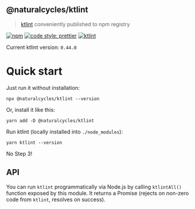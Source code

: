 ## @naturalcycles/ktlint

> [ktlint](https://github.com/pinterest/ktlint) conveniently published to npm registry

[![npm](https://img.shields.io/npm/v/@naturalcycles/ktlint/latest.svg)](https://www.npmjs.com/package/@naturalcycles/ktlint)
[![code style: prettier](https://img.shields.io/badge/code_style-prettier-ff69b4.svg?style=flat-square)](https://github.com/prettier/prettier)
[![ktlint](https://img.shields.io/badge/code%20style-%E2%9D%A4-FF4081.svg)](https://ktlint.github.io/)

Current ktlint version: `0.44.0`

# Quick start

Just run it without installation:

```shell
npx @naturalcycles/ktlint --version
```

Or, install it like this:

```shell
yarn add -D @naturalcycles/ktlint
```

Run ktlint (locally installed into `./node_modules`):

```shell
yarn ktlint --version
```

No Step 3!

## API

You can run `ktlint` programmatically via Node.js by calling `ktlintAll()` function exposed by this
module. It returns a Promise (rejects on non-zero code from `ktlint`, resolves on success).
